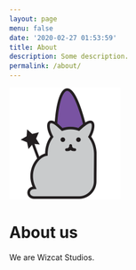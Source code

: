 ```yaml
---
layout: page
menu: false
date: '2020-02-27 01:53:59'
title: About
description: Some description.
permalink: /about/
---
```


<img src="/assets/img/logo.png" alt="Wizcat Studios" width="200">

# About us

We are Wizcat Studios.
